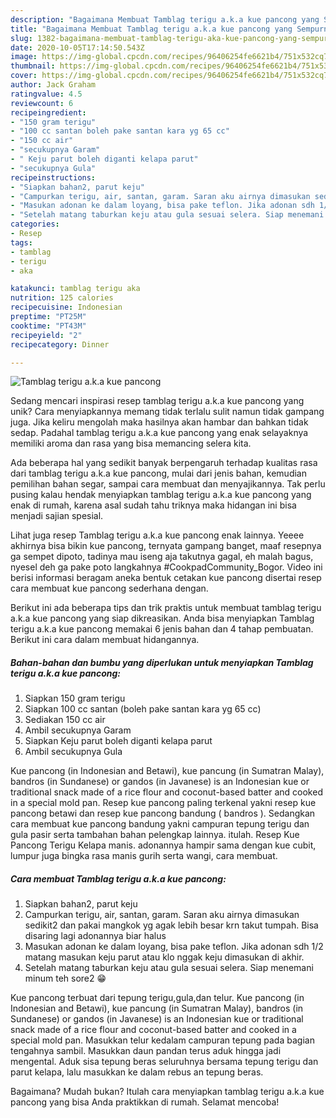 ```yaml
---
description: "Bagaimana Membuat Tamblag terigu a.k.a kue pancong yang Sempurna"
title: "Bagaimana Membuat Tamblag terigu a.k.a kue pancong yang Sempurna"
slug: 1382-bagaimana-membuat-tamblag-terigu-aka-kue-pancong-yang-sempurna
date: 2020-10-05T17:14:50.543Z
image: https://img-global.cpcdn.com/recipes/96406254fe6621b4/751x532cq70/tamblag-terigu-aka-kue-pancong-foto-resep-utama.jpg
thumbnail: https://img-global.cpcdn.com/recipes/96406254fe6621b4/751x532cq70/tamblag-terigu-aka-kue-pancong-foto-resep-utama.jpg
cover: https://img-global.cpcdn.com/recipes/96406254fe6621b4/751x532cq70/tamblag-terigu-aka-kue-pancong-foto-resep-utama.jpg
author: Jack Graham
ratingvalue: 4.5
reviewcount: 6
recipeingredient:
- "150 gram terigu"
- "100 cc santan boleh pake santan kara yg 65 cc"
- "150 cc air"
- "secukupnya Garam"
- " Keju parut boleh diganti kelapa parut"
- "secukupnya Gula"
recipeinstructions:
- "Siapkan bahan2, parut keju"
- "Campurkan terigu, air, santan, garam. Saran aku airnya dimasukan sedikit2 dan pakai mangkok yg agak lebih besar krn takut tumpah. Bisa disaring lagi adonannya biar halus"
- "Masukan adonan ke dalam loyang, bisa pake teflon. Jika adonan sdh 1/2 matang masukan keju parut atau klo nggak keju dimasukan di akhir."
- "Setelah matang taburkan keju atau gula sesuai selera. Siap menemani minum teh sore2 😁"
categories:
- Resep
tags:
- tamblag
- terigu
- aka

katakunci: tamblag terigu aka 
nutrition: 125 calories
recipecuisine: Indonesian
preptime: "PT25M"
cooktime: "PT43M"
recipeyield: "2"
recipecategory: Dinner

---
```



![Tamblag terigu a.k.a kue pancong](https://img-global.cpcdn.com/recipes/96406254fe6621b4/751x532cq70/tamblag-terigu-aka-kue-pancong-foto-resep-utama.jpg)

Sedang mencari inspirasi resep tamblag terigu a.k.a kue pancong yang unik? Cara menyiapkannya memang tidak terlalu sulit namun tidak gampang juga. Jika keliru mengolah maka hasilnya akan hambar dan bahkan tidak sedap. Padahal tamblag terigu a.k.a kue pancong yang enak selayaknya memiliki aroma dan rasa yang bisa memancing selera kita.

Ada beberapa hal yang sedikit banyak berpengaruh terhadap kualitas rasa dari tamblag terigu a.k.a kue pancong, mulai dari jenis bahan, kemudian pemilihan bahan segar, sampai cara membuat dan menyajikannya. Tak perlu pusing kalau hendak menyiapkan tamblag terigu a.k.a kue pancong yang enak di rumah, karena asal sudah tahu triknya maka hidangan ini bisa menjadi sajian spesial.

Lihat juga resep Tamblag terigu a.k.a kue pancong enak lainnya. Yeeee akhirnya bisa bikin kue pancong, ternyata gampang banget, maaf resepnya ga sempet dipoto, tadinya mau iseng aja takutnya gagal, eh malah bagus, nyesel deh ga pake poto langkahnya #CookpadCommunity_Bogor. Video ini berisi informasi beragam aneka bentuk cetakan kue pancong disertai resep cara membuat kue pancong sederhana dengan.


Berikut ini ada beberapa tips dan trik praktis untuk membuat tamblag terigu a.k.a kue pancong yang siap dikreasikan. Anda bisa menyiapkan Tamblag terigu a.k.a kue pancong memakai 6 jenis bahan dan 4 tahap pembuatan. Berikut ini cara dalam membuat hidangannya.

<!--inarticleads1-->

##### Bahan-bahan dan bumbu yang diperlukan untuk menyiapkan Tamblag terigu a.k.a kue pancong:

1. Siapkan 150 gram terigu
1. Siapkan 100 cc santan (boleh pake santan kara yg 65 cc)
1. Sediakan 150 cc air
1. Ambil secukupnya Garam
1. Siapkan  Keju parut boleh diganti kelapa parut
1. Ambil secukupnya Gula


Kue pancong (in Indonesian and Betawi), kue pancung (in Sumatran Malay), bandros (in Sundanese) or gandos (in Javanese) is an Indonesian kue or traditional snack made of a rice flour and coconut-based batter and cooked in a special mold pan. Resep kue pancong paling terkenal yakni resep kue pancong betawi dan resep kue pancong bandung ( bandros ). Sedangkan cara membuat kue pancong bandung yakni campuran tepung terigu dan gula pasir serta tambahan bahan pelengkap lainnya. itulah. Resep Kue Pancong Terigu Kelapa manis. adonannya hampir sama dengan kue cubit, lumpur juga bingka rasa manis gurih serta wangi, cara membuat. 

<!--inarticleads2-->

##### Cara membuat Tamblag terigu a.k.a kue pancong:

1. Siapkan bahan2, parut keju
1. Campurkan terigu, air, santan, garam. Saran aku airnya dimasukan sedikit2 dan pakai mangkok yg agak lebih besar krn takut tumpah. Bisa disaring lagi adonannya biar halus
1. Masukan adonan ke dalam loyang, bisa pake teflon. Jika adonan sdh 1/2 matang masukan keju parut atau klo nggak keju dimasukan di akhir.
1. Setelah matang taburkan keju atau gula sesuai selera. Siap menemani minum teh sore2 😁


Kue pancong terbuat dari tepung terigu,gula,dan telur. Kue pancong (in Indonesian and Betawi), kue pancung (in Sumatran Malay), bandros (in Sundanese) or gandos (in Javanese) is an Indonesian kue or traditional snack made of a rice flour and coconut-based batter and cooked in a special mold pan. Masukkan telur kedalam campuran tepung pada bagian tengahnya sambil. Masukkan daun pandan terus aduk hingga jadi mengental. Aduk sisa tepung beras seluruhnya bersama tepung terigu dan parut kelapa, lalu masukkan ke dalam rebus an tepung beras. 

Bagaimana? Mudah bukan? Itulah cara menyiapkan tamblag terigu a.k.a kue pancong yang bisa Anda praktikkan di rumah. Selamat mencoba!
